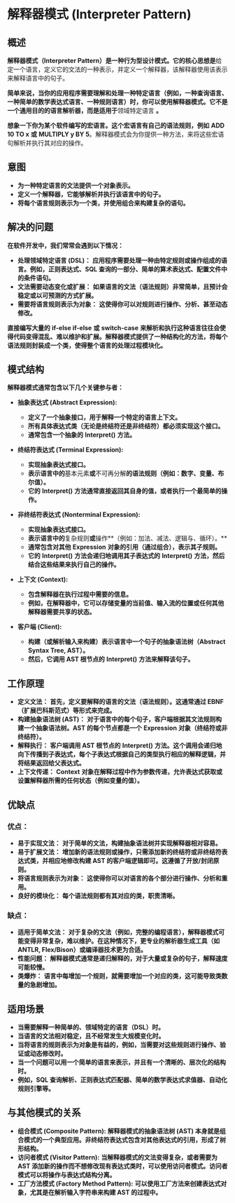 
# 解释器模式 (Interpreter Pattern)

## 概述

**解释器模式（Interpreter Pattern）是一种行为型设计模式。它的核心思想是**给定一个语言，定义它的文法的一种表示，并定义一个解释器，该解释器使用该表示来解释语言中的句子。

 **简单来说，当你的应用程序需要理解和处理一种特定语言（例如，一种查询语言、一种简单的数学表达式语言、一种规则语言）时，你可以使用解释器模式。它不是一个通用目的的语言解析器，而是适用于**领域特定语言 **。**

 **想象一下你为某个软件编写的宏语言。这个宏语言有自己的语法规则，例如** **ADD 10 TO x** **或** **MULTIPLY y BY 5**。解释器模式会为你提供一种方法，来将这些宏语句解析并执行其对应的操作。

## 意图

* **为一种特定语言的文法提供一个对象表示。**
* **定义一个解释器，它能够解析并执行该语言中的句子。**
* **将每个语言规则表示为一个类，并使用组合来构建复杂的语句。**

## 解决的问题

**在软件开发中，我们常常会遇到以下情况：**

* **处理领域特定语言 (DSL)：** **应用程序需要处理一种由特定规则或操作组成的语言。例如，正则表达式、SQL 查询的一部分、简单的算术表达式、配置文件中的条件语句。**
* **文法需要动态变化或扩展：** **如果语言的文法（语法规则）非常简单，且预计会稳定或以可预测的方式扩展。**
* **需要将语言规则表示为对象：** **这使得你可以对规则进行操作、分析、甚至动态修改。**

**直接编写大量的** **if-else if-else** **或** **switch-case** **来解析和执行这种语言往往会使得代码变得混乱、难以维护和扩展。解释器模式提供了一种结构化的方法，将每个语法规则封装成一个类，使得整个语言的处理过程模块化。**

## 模式结构

**解释器模式通常包含以下几个关键参与者：**

* **抽象表达式 (Abstract Expression):**

  * **定义了一个抽象接口，用于解释一个特定的语言上下文。**
  * **所有具体表达式类（无论是终结符还是非终结符）都必须实现这个接口。**
  * **通常包含一个抽象的** **Interpret()** **方法。**
* **终结符表达式 (Terminal Expression):**

  * **实现抽象表达式接口。**
  * **表示语言中的**基本元素**或**不可再分解**的语法规则（例如：数字、变量、布尔值）。**
  * **它的** **Interpret()** **方法通常直接返回其自身的值，或者执行一个最简单的操作。**
* **非终结符表达式 (Nonterminal Expression):**

  * **实现抽象表达式接口。**
  * **表示语言中的**复杂规则**或**操作**（例如：加法、减法、逻辑与、循环）。**
  * **通常包含对其他** **Expression** **对象的引用（通过组合），表示其子规则。**
  * **它的** **Interpret()** **方法会递归地调用其子表达式的** **Interpret()** **方法，然后结合这些结果来执行自己的操作。**
* **上下文 (Context):**

  * **包含解释器在执行过程中需要的信息。**
  * **例如，在解释器中，它可以存储变量的当前值、输入流的位置或任何其他解释器需要共享的状态。**
* **客户端 (Client):**

  * **构建（或解析输入来构建）表示语言中一个句子的抽象语法树（Abstract Syntax Tree, AST）。**
  * **然后，它调用 AST 根节点的** **Interpret()** **方法来解释该句子。**

## 工作原理

* **定义文法：** **首先，定义要解释的语言的文法（语法规则）。这通常通过 EBNF（扩展巴科斯范式）等形式来完成。**
* **构建抽象语法树 (AST)：** **对于语言中的每个句子，客户端根据其文法规则构建一个抽象语法树。AST 的每个节点都是一个** **Expression** **对象（终结符或非终结符）。**
* **解释执行：** **客户端调用 AST 根节点的** **Interpret()** **方法。这个调用会递归地向下传播到子表达式，每个子表达式根据自己的类型执行相应的解释逻辑，并将结果返回给父表达式。**
* **上下文传递：** **Context** **对象在解释过程中作为参数传递，允许表达式获取或设置解释器所需的任何状态（例如变量的值）。**

## 优缺点

### 优点：

* **易于实现文法：** **对于简单的文法，构建抽象语法树并实现解释器相对容易。**
* **易于扩展文法：** **增加新的语法规则或操作，只需添加新的终结符或非终结符表达式类，并相应地修改构建 AST 的客户端逻辑即可。这遵循了开放/封闭原则。**
* **将语言规则表示为对象：** **这使得你可以对语言的各个部分进行操作、分析和重用。**
* **良好的模块化：** **每个语法规则都有其对应的类，职责清晰。**

### 缺点：

* **适用于简单文法：** **对于复杂的文法（例如，完整的编程语言），解释器模式可能变得非常复杂，难以维护。在这种情况下，更专业的解析器生成工具（如 ANTLR, Flex/Bison）或编译器技术更为合适。**
* **性能问题：** **解释器模式通常是递归解释的，对于大量或复杂的句子，解释速度可能较慢。**
* **类爆炸：** **语言中每增加一个规则，就需要增加一个对应的类，这可能导致类数量的急剧增加。**

## 适用场景

* **当需要解释一种简单的、领域特定的语言（DSL）时。**
* **当语言的文法相对稳定，且不经常发生大规模变化时。**
* **当将语言的规则表示为对象是有益的，例如，当需要对这些规则进行操作、验证或动态修改时。**
* **当一个问题可以用一个简单的语言来表示，并且有一个清晰的、层次化的结构时。**
* **例如，SQL 查询解析、正则表达式匹配器、简单的数学表达式求值器、自动化规则引擎等。**

## 与其他模式的关系

* **组合模式 (Composite Pattern):** **解释器模式的抽象语法树 (AST) 本身就是组合模式的一个典型应用。非终结符表达式包含对其他表达式的引用，形成了树形结构。**
* **访问者模式 (Visitor Pattern):** **当解释器模式的文法变得复杂，或者需要为 AST 添加新的操作而不想修改现有表达式类时，可以使用访问者模式。访问者模式可以将操作与表达式结构分离。**
* **工厂方法模式 (Factory Method Pattern):** **可以使用工厂方法来创建表达式对象，尤其是在解析输入字符串来构建 AST 的过程中。**
